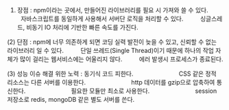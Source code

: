 1) 장점 : npm이라는 곳에서, 만들어진 라이브러리를 필요 시 가져와 쓸 수 있다.
         자바스크립트를 동일하게 사용해서 서버단 로직을 처리할 수 있다.
         싱글스레드, 비동기 IO 처리에 기반한 빠른 속도를 가진다.


(2) 단점 : npm에 너무 의존하게 되면 코딩 실력 발전이 늦을 수 있고, 신뢰할 수 없는 라이브러리 일 수 있다.
         단일 쓰레드(Single Thread)이기 때문에 하나의 작업 자체가 많이 걸리는 웹서비스에는 어울리지 않다.
         에러 발생시 프로세스가 종료된다.

(3) 성능 이슈 해결 위한 노력 : 동기식 코드 피한다. 
                         CSS 같은 정적 리소스는 다른 서버를 이용한다. 
                         http 데이터를 gzip으로 압축하여 통신한다. 
                         필요한 모듈만 최소로 사용한다. 
                         session 저장소로 redis, mongoDB 같은 별도 서버를 쓴다.
